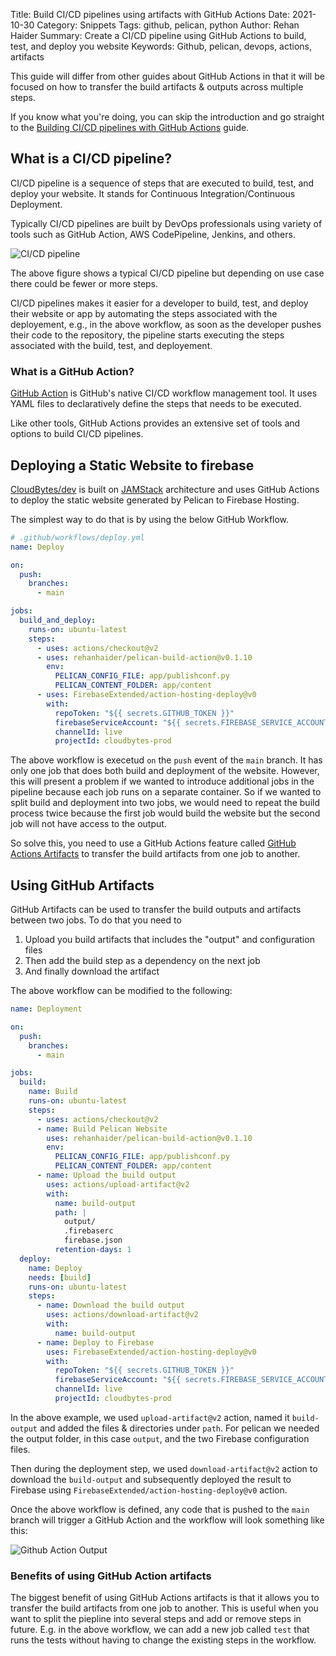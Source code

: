 Title: Build CI/CD pipelines using artifacts with GitHub Actions
Date: 2021-10-30
Category: Snippets
Tags: github, pelican, python
Author: Rehan Haider
Summary: Create a CI/CD pipeline using GitHub Actions to build, test, and deploy you website
Keywords: Github, pelican, devops, actions, artifacts


This guide will differ from other guides about GitHub Actions in that it will be focused on how to transfer the build artifacts & outputs across multiple steps. 

If you know what you're doing, you can skip the introduction and go straight to the [Building CI/CD pipelines with GitHub Actions]({filename}0031-building-cicd-pipelines-with-github-actions.md#using-GitHub-artifacts) guide.


## What is a CI/CD pipeline?
CI/CD pipeline is a sequence of steps that are executed to build, test, and deploy your website. It stands for Continuous Integration/Continuous Deployment.

Typically CI/CD pipelines are built by DevOps professionals using variety of tools such as GitHub Action, AWS CodePipeline, Jenkins, and others.

![CI/CD pipeline]({static}/images/s0031/ci-cd-workflow.png)

The above figure shows a typical CI/CD pipeline but depending on use case there could be fewer or more steps. 

CI/CD pipelines makes it easier for a developer to build, test, and deploy their website or app by automating the steps associated with the deployement, e.g., in the above workflow, as soon as the developer pushes their code to the repository, the pipeline starts executing the steps associated with the build, test, and deployement.


### What is a GitHub Action?
[GitHub Action](https://github.com/features/actions) is GitHub's native CI/CD workflow management tool. It uses YAML files to declaratively define the steps that needs to be executed. 

Like other tools, GitHub Actions provides an extensive set of tools and options to build CI/CD pipelines. 

## Deploying a Static Website to firebase
[CloudBytes/dev](https://cloudbytes.dev) is built on [JAMStack]({filename}0004-what-is-jamstack.md) architecture and uses GitHub Actions to deploy the static website generated by Pelican to Firebase Hosting. 

The simplest way to do that is by using the below GitHub Workflow. 

```yaml
# .github/workflows/deploy.yml
name: Deploy

on:
  push:
    branches:
      - main

jobs:
  build_and_deploy:
    runs-on: ubuntu-latest
    steps:
      - uses: actions/checkout@v2
      - uses: rehanhaider/pelican-build-action@v0.1.10
        env:
          PELICAN_CONFIG_FILE: app/publishconf.py
          PELICAN_CONTENT_FOLDER: app/content
      - uses: FirebaseExtended/action-hosting-deploy@v0
        with:
          repoToken: "${{ secrets.GITHUB_TOKEN }}"
          firebaseServiceAccount: "${{ secrets.FIREBASE_SERVICE_ACCOUNT_CLOUDBYTES_PROD }}"
          channelId: live
          projectId: cloudbytes-prod
```

The above workflow is execetud `on` the `push` event of the `main` branch. It has only one job that does both build and deployment of the website. However, this will present a problem if we wanted to introduce additional jobs in the pipeline because each job runs on a separate container. So if we wanted to split build and deployment into two jobs, we would need to repeat the build process twice because the first job would  build the website but the second job will not have access to the output. 

So solve this, you need to use a GitHub Actions feature called [GitHub Actions Artifacts]({filename}0031-building-cicd-pipelines-with-github-actions.md#using-GitHub-artifacts) to transfer the build artifacts from one job to another.

## Using GitHub Artifacts
GitHub Artifacts can be used to transfer the build outputs and artifacts between two jobs. To do that you need to 
1. Upload you build artifacts that includes the "output" and configuration files
2. Then add the build step as a dependency on the next job
3. And finally download the artifact

The above workflow can be modified to the following:
```yaml
name: Deployment

on:
  push:
    branches:
      - main

jobs:
  build:
    name: Build
    runs-on: ubuntu-latest
    steps:
      - uses: actions/checkout@v2
      - name: Build Pelican Website
        uses: rehanhaider/pelican-build-action@v0.1.10
        env:
          PELICAN_CONFIG_FILE: app/publishconf.py
          PELICAN_CONTENT_FOLDER: app/content
      - name: Upload the build output
        uses: actions/upload-artifact@v2
        with:
          name: build-output
          path: |
            output/
            .firebaserc
            firebase.json
          retention-days: 1
  deploy:
    name: Deploy
    needs: [build]
    runs-on: ubuntu-latest
    steps:
      - name: Download the build output
        uses: actions/download-artifact@v2
        with:
          name: build-output
      - name: Deploy to Firebase
        uses: FirebaseExtended/action-hosting-deploy@v0
        with:
          repoToken: "${{ secrets.GITHUB_TOKEN }}"
          firebaseServiceAccount: "${{ secrets.FIREBASE_SERVICE_ACCOUNT_CLOUDBYTES_PROD }}"
          channelId: live
          projectId: cloudbytes-prod
```
In the above example, we used `upload-artifact@v2` action, named it `build-output` and added the files & directories under `path`. For pelican we needed the output folder, in this case `output`, and the two Firebase configuration files. 

Then during the deployment step, we used `download-artifact@v2` action to download the `build-output` and subsequently deployed the result to Firebase using `FirebaseExtended/action-hosting-deploy@v0` action.

Once the above workflow is defined, any code that is pushed to the `main` branch will trigger a GitHub Action and the workflow will look something like this:

![Github Action Output]({static}/images/s0031/github-action-output.png)


### Benefits of using GitHub Action artifacts
The biggest benefit of using GitHub Actions artifacts is that it allows you to transfer the build artifacts from one job to another. This is useful when you want to split the piepline into several steps and add or remove steps in future. E.g. in the above workflow, we can add a new job called `test` that runs the tests without having to change the existing steps in the workflow. 
